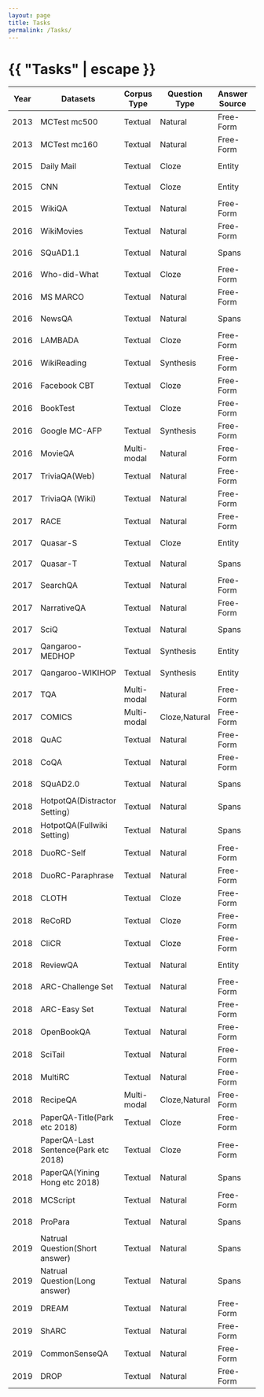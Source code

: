 ```yaml
---
layout: page
title: Tasks
permalink: /Tasks/
---
```

<h1 class="page-title">{{ "Tasks" | escape }}</h1> 
 <div class="section"   align="center" >
     <div class="row"  >
	  <div class="col s12">
          <table align="center"  class="striped">
               <thead>
               <tr>  
                   <th>Year</th>
                  <th>Datasets</th>
                  <th>Corpus Type</th>
                  <th>Question Type</th>
                  <th>Answer Source</th>
                  <th>Answer Type</th>
                  <th>Paper Links</th>
                </tr>
   </thead>
   <tbody>	
	<tr>
        <td>2013</td>
        <td>MCTest  mc500</td>
        <td>Textual</td>
        <td>Natural</td>
        <td>Free-Form</td>
        <td>Multichoice</td>
        <td><button onclick="window.open('https://mattr1.github.io/mctest/MCTest_EMNLP2013.pdf');">Paper Links</button></td>
    </tr>
    <tr>
        <td>2013</td>
        <td>MCTest  mc160</td>
        <td>Textual</td>
        <td>Natural</td>
        <td>Free-Form</td>
        <td>Multichoice</td>
        <td><button onclick="window.open('https://mattr1.github.io/mctest/MCTest_EMNLP2013.pdf');">Paper Links</button></td>
    </tr>
    <tr>
        <td>2015</td>
        <td>Daily Mail</td>
        <td>Textual</td>
        <td>Cloze</td>
        <td>Entity</td>
        <td>Natural</td>
        <td><button onclick="window.open('https://arxiv.org/abs/1506.03340');">Paper Links</button></td>
    </tr>
    <tr>
        <td>2015</td>
        <td>CNN</td>
        <td>Textual</td>
        <td>Cloze</td>
        <td>Entity</td>
        <td>Natural</td>
        <td><button onclick="window.open('https://arxiv.org/abs/1506.03340');">Paper Links</button></td>
    </tr>
    <tr>
        <td>2015</td>
        <td>WikiQA </td>
        <td>Textual</td>
        <td>Natural</td>
        <td>Free-Form</td>
        <td>Natural</td>
        <td><button onclick="window.open('https://aclweb.org/anthology/D15-1237/');">Paper Links</button></td>
    </tr>
    <tr>
        <td>2016</td>
        <td>WikiMovies</td>
        <td>Textual</td>
        <td>Natural</td>
        <td>Free-Form</td>
        <td>Natural</td>
        <td><button onclick="window.open('https://aclweb.org/anthology/D16-1147');">Paper Links</button></td>
    </tr>
    <tr>
        <td>2016</td>
        <td>SQuAD1.1</td>
        <td>Textual</td>
        <td>Natural</td>
        <td>Spans</td>
        <td>Natural</td>
        <td><button onclick="window.open('https://arxiv.org/abs/1606.05250');">Paper Links</button></td>
    </tr>
    <tr>
        <td>2016</td>
        <td>Who-did-What</td>
        <td>Textual</td>
        <td>Cloze</td>
        <td>Free-Form</td>
        <td>Natural</td>
        <td><button onclick="window.open('https://aclweb.org/anthology/D16-1241');">Paper Links</button></td>
    </tr>
    <tr>
        <td>2016</td>
        <td>MS MARCO</td>
        <td>Textual</td>
        <td>Natural</td>
        <td>Free-Form</td>
        <td>Natural</td>
        <td><button onclick="window.open('https://arxiv.org/pdf/1611.09268.pdf');">Paper Links</button></td>
    </tr>
    <tr>
        <td>2016</td>
        <td>NewsQA </td>
        <td>Textual</td>
        <td>Natural</td>
        <td>Spans</td>
        <td>Natural</td>
        <td><button onclick="window.open('https://arxiv.org/pdf/1611.09830.pdf');">Paper Links</button></td>
    </tr>
    <tr>
        <td>2016</td>
        <td>LAMBADA </td>
        <td>Textual</td>
        <td>Cloze</td>
        <td>Free-Form</td>
        <td>Natural</td>
        <td><button onclick="window.open('https://arxiv.org/pdf/1606.06031.pdf');">Paper Links</button></td>
    </tr>
    <tr>
        <td>2016</td>
        <td>WikiReading</td>
        <td>Textual</td>
        <td>Synthesis</td>
        <td>Free-Form</td>
        <td>Natural</td>
        <td><button onclick="window.open('https://arxiv.org/pdf/1608.03542.pdf');">Paper Links</button></td>
    </tr>
    <tr>
        <td>2016</td>
        <td>Facebook CBT</td>
        <td>Textual</td>
        <td>Cloze</td>
        <td>Free-Form</td>
        <td>Multichoice</td>
        <td><button onclick="window.open('https://research.fb.com/publications/the-goldilocks-principle-reading-childrens-books-with-explicit-memory-representations/');">Paper Links</button></td>
    </tr>
    <tr>
        <td>2016</td>
        <td>BookTest</td>
        <td>Textual</td>
        <td>Cloze</td>
        <td>Free-Form</td>
        <td>Multichoice</td>
        <td><button onclick="window.open('https://arxiv.org/pdf/1610.00956');">Paper Links</button></td>
    </tr>
    <tr>
        <td>2016</td>
        <td>Google MC-AFP</td>
        <td>Textual</td>
        <td>Synthesis</td>
        <td>Free-Form</td>
        <td>Multichoice</td>
        <td><button onclick="window.open('https://arxiv.org/pdf/1612.04342v1.pdf');">Paper Links</button></td>
    </tr>
    <tr>
        <td>2016</td>
        <td>MovieQA</td>
        <td>Multi-modal</td>
        <td>Natural</td>
        <td>Free-Form</td>
        <td>Multichoice</td>
        <td><button onclick="window.open('http://movieqa.cs.toronto.edu/static/files/CVPR2016_MovieQA.pdf');">Paper Links</button></td>
    </tr>
    <tr>
        <td>2017</td>
        <td>TriviaQA(Web)</td>
        <td>Textual</td>
        <td>Natural</td>
        <td>Free-Form</td>
        <td>Natural</td>
        <td><button onclick="window.open('https://arxiv.org/pdf/1705.03551.pdf');">Paper Links</button></td>
    </tr>
    <tr>
        <td>2017</td>
        <td>TriviaQA (Wiki)</td>
        <td>Textual</td>
        <td>Natural</td>
        <td>Free-Form</td>
        <td>Natural</td>
        <td><button onclick="window.open('https://arxiv.org/pdf/1705.03551.pdf');">Paper Links</button></td>
    </tr>
    <tr>
        <td>2017</td>
        <td>RACE </td>
        <td>Textual</td>
        <td>Natural</td>
        <td>Free-Form</td>
        <td>Multichoice</td>
        <td><button onclick="window.open('https://arxiv.org/pdf/1704.04683.pdf');">Paper Links</button></td>
    </tr>
    <tr>
        <td>2017</td>
        <td>Quasar-S</td>
        <td>Textual</td>
        <td>Cloze</td>
        <td>Entity</td>
        <td>Multichoice</td>
        <td><button onclick="window.open('https://arxiv.org/pdf/1707.03904');">Paper Links</button></td>
    </tr>
    <tr>
        <td>2017</td>
        <td>Quasar-T</td>
        <td>Textual</td>
        <td>Natural</td>
        <td>Spans</td>
        <td>Natural</td>
        <td><button onclick="window.open('https://arxiv.org/pdf/1707.03904');">Paper Links</button></td>
    </tr>
    <tr>
        <td>2017</td>
        <td>SearchQA</td>
        <td>Textual</td>
        <td>Natural</td>
        <td>Free-Form</td>
        <td>Natural</td>
        <td><button onclick="window.open('https://arxiv.org/pdf/1704.05179');">Paper Links</button></td>
    </tr>
    <tr>
        <td>2017</td>
        <td>NarrativeQA</td>
        <td>Textual</td>
        <td>Natural</td>
        <td>Free-Form</td>
        <td>Natural</td>
        <td><button onclick="window.open('https://arxiv.org/pdf/1712.07040.pdf');">Paper Links</button></td>
    </tr>
    <tr>
        <td>2017</td>
        <td>SciQ</td>
        <td>Textual</td>
        <td>Natural</td>
        <td>Spans</td>
        <td>Multichoice</td>
        <td><button onclick="window.open('https://arxiv.org/pdf/1707.06209.pdf');">Paper Links</button></td>
    </tr>
    <tr>
        <td>2017</td>
        <td>Qangaroo-MEDHOP</td>
        <td>Textual</td>
        <td>Synthesis</td>
        <td>Entity</td>
        <td>Multichoice</td>
        <td><button onclick="window.open('https://www.mitpressjournals.org/doi/pdf/10.1162/tacl_a_00021');">Paper Links</button></td>
    </tr>
    <tr>
        <td>2017</td>
        <td>Qangaroo-WIKIHOP</td>
        <td>Textual</td>
        <td>Synthesis</td>
        <td>Entity</td>
        <td>Multichoice</td>
        <td><button onclick="window.open('https://www.mitpressjournals.org/doi/pdf/10.1162/tacl_a_00021');">Paper Links</button></td>
    </tr>
    <tr>
        <td>2017</td>
        <td>TQA</td>
        <td>Multi-modal</td>
        <td>Natural</td>
        <td>Free-Form</td>
        <td>Multichoice</td>
        <td><button onclick="window.open('http://openaccess.thecvf.com/content_cvpr_2017/papers/Kembhavi_Are_You_Smarter_CVPR_2017_paper.pdf');">Paper Links</button></td>
    </tr>
    <tr>
        <td>2017</td>
        <td>COMICS</td>
        <td>Multi-modal</td>
        <td>Cloze,Natural</td>
        <td>Free-Form</td>
        <td>Multichoice</td>
        <td><button onclick="window.open('https://arxiv.org/abs/1611.05118');">Paper Links</button></td>
    </tr>
    <tr>
        <td>2018</td>
        <td>QuAC</td>
        <td>Textual</td>
        <td>Natural</td>
        <td>Free-Form</td>
        <td>Natural</td>
        <td><button onclick="window.open('https://arxiv.org/abs/1808.07036v2');">Paper Links</button></td>
    </tr>
    <tr>
        <td>2018</td>
        <td>CoQA</td>
        <td>Textual</td>
        <td>Natural</td>
        <td>Free-Form</td>
        <td>Natural</td>
        <td><button onclick="window.open('https://arxiv.org/pdf/1808.07042.pdf');">Paper Links</button></td>
    </tr>
    <tr>
        <td>2018</td>
        <td>SQuAD2.0</td>
        <td>Textual</td>
        <td>Natural</td>
        <td>Spans</td>
        <td>Natural</td>
        <td><button onclick="window.open('https://arxiv.org/pdf/1806.03822.pdf');">Paper Links</button></td>
    </tr>
    <tr>
        <td>2018</td>
        <td>HotpotQA(Distractor Setting）</td>
        <td>Textual</td>
        <td>Natural</td>
        <td>Spans</td>
        <td>Natural</td>
        <td><button onclick="window.open('https://arxiv.org/pdf/1809.09600.pdf');">Paper Links</button></td>
    </tr>
    <tr>
        <td>2018</td>
        <td>HotpotQA(Fullwiki Setting)</td>
        <td>Textual</td>
        <td>Natural</td>
        <td>Spans</td>
        <td>Natural</td>
        <td><button onclick="window.open('https://arxiv.org/pdf/1809.09600.pdf');">Paper Links</button></td>
    </tr>
    <tr>
        <td>2018</td>
        <td>DuoRC-Self</td>
        <td>Textual</td>
        <td>Natural</td>
        <td>Free-Form</td>
        <td>Natural</td>
        <td><button onclick="window.open('https://arxiv.org/pdf/1804.07927.pdf');">Paper Links</button></td>
    </tr>
    <tr>
        <td>2018</td>
        <td>DuoRC-Paraphrase</td>
        <td>Textual</td>
        <td>Natural</td>
        <td>Free-Form</td>
        <td>Natural</td>
        <td><button onclick="window.open('https://arxiv.org/pdf/1804.07927.pdf');">Paper Links</button></td>
    </tr>
    <tr>
        <td>2018</td>
        <td>CLOTH</td>
        <td>Textual</td>
        <td>Cloze</td>
        <td>Free-Form</td>
        <td>Natural</td>
        <td><button onclick="window.open('https://arxiv.org/abs/1711.03225');">Paper Links</button></td>
    </tr>
    <tr>
        <td>2018</td>
        <td>ReCoRD</td>
        <td>Textual</td>
        <td>Cloze</td>
        <td>Free-Form</td>
        <td>Natural</td>
        <td><button onclick="window.open('https://arxiv.org/pdf/1810.12885.pdf');">Paper Links</button></td>
    </tr>
    <tr>
        <td>2018</td>
        <td>CliCR</td>
        <td>Textual</td>
        <td>Cloze</td>
        <td>Free-Form</td>
        <td>Natural</td>
        <td><button onclick="window.open('https://arxiv.org/abs/1803.09720');">Paper Links</button></td>
    </tr>
    <tr>
        <td>2018</td>
        <td>ReviewQA</td>
        <td>Textual</td>
        <td>Natural</td>
        <td>Entity</td>
        <td>Multichoice</td>
        <td><button onclick="window.open('https://arxiv.org/pdf/1810.12196.pdf');">Paper Links</button></td>
    </tr>
    <tr>
        <td>2018</td>
        <td>ARC-Challenge Set</td>
        <td>Textual</td>
        <td>Natural</td>
        <td>Free-Form</td>
        <td>Multichoice</td>
        <td><button onclick="window.open('http://ai2-website.s3.amazonaws.com/publications/AI2ReasoningChallenge2018.pdf');">Paper Links</button></td>
    </tr>
    <tr>
        <td>2018</td>
        <td>ARC-Easy Set</td>
        <td>Textual</td>
        <td>Natural</td>
        <td>Free-Form</td>
        <td>Multichoice</td>
        <td><button onclick="window.open('http://ai2-website.s3.amazonaws.com/publications/AI2ReasoningChallenge2018.pdf');">Paper Links</button></td>
    </tr>
    <tr>
        <td>2018</td>
        <td>OpenBookQA</td>
        <td>Textual</td>
        <td>Natural</td>
        <td>Free-Form</td>
        <td>Multichoice</td>
        <td><button onclick="window.open('https://arxiv.org/pdf/1809.02789.pdf');">Paper Links</button></td>
    </tr>
    <tr>
        <td>2018</td>
        <td>SciTail</td>
        <td>Textual</td>
        <td>Natural</td>
        <td>Free-Form</td>
        <td>Multichoice</td>
        <td><button onclick="window.open('https://www.aaai.org/ocs/index.php/AAAI/AAAI18/paper/viewFile/17368/16067');">Paper Links</button></td>
    </tr>
    <tr>
        <td>2018</td>
        <td>MultiRC</td>
        <td>Textual</td>
        <td>Natural</td>
        <td>Free-Form</td>
        <td>Multichoice</td>
        <td><button onclick="window.open('http://cogcomp.org/page/publication_view/833');">Paper Links</button></td>
    </tr>
    <tr>
        <td>2018</td>
        <td>RecipeQA</td>
        <td>Multi-modal</td>
        <td>Cloze,Natural</td>
        <td>Free-Form</td>
        <td>Multichoice</td>
        <td><button onclick="window.open('https://arxiv.org/pdf/1809.00812.pdf');">Paper Links</button></td>
    </tr>
    <tr>
        <td>2018</td>
        <td>PaperQA-Title(Park etc 2018)</td>
        <td>Textual</td>
        <td>Cloze</td>
        <td>Free-Form</td>
        <td>Multichoice</td>
        <td><button onclick="window.open('https://ieeexplore.ieee.org/stamp/stamp.jsp?arnumber:8606080');">Paper Links</button></td>
    </tr>
    <tr>
        <td>2018</td>
        <td>PaperQA-Last Sentence(Park etc 2018)</td>
        <td>Textual</td>
        <td>Cloze</td>
        <td>Free-Form</td>
        <td>Multichoice</td>
        <td><button onclick="window.open('https://ieeexplore.ieee.org/stamp/stamp.jsp?arnumber:8606080');">Paper Links</button></td>
    </tr>
    <tr>
        <td>2018</td>
        <td>PaperQA(Yining Hong etc 2018)</td>
        <td>Textual</td>
        <td>Natural</td>
        <td>Spans</td>
        <td>Natural</td>
        <td><button onclick="window.open('http://www.cs.sjtu.edu.cn/~wang-xb/wireless_new/material/Final2018/EE/洪逸宁,章学恒,吴峥-report.pdf');">Paper Links</button></td>
    </tr>
    <tr>
        <td>2018</td>
        <td>MCScript</td>
        <td>Textual</td>
        <td>Natural</td>
        <td>Free-Form</td>
        <td>Multichoice</td>
        <td><button onclick="window.open('https://arxiv.org/pdf/1803.05223');">Paper Links</button></td>
    </tr>
    <tr>
        <td>2018</td>
        <td>ProPara</td>
        <td>Textual</td>
        <td>Natural</td>
        <td>Spans</td>
        <td>Natural</td>
        <td><button onclick="window.open('https://arxiv.org/pdf/1805.06975.pdf');">Paper Links</button></td>
    </tr>
    <tr>
        <td>2019</td>
        <td>Natrual Question(Short answer)</td>
        <td>Textual</td>
        <td>Natural</td>
        <td>Spans</td>
        <td>Natural</td>
        <td><button onclick="window.open('https://ai.google/research/pubs/pub47761');">Paper Links</button></td>
    </tr>
    <tr>
        <td>2019</td>
        <td>Natrual Question(Long answer)</td>
        <td>Textual</td>
        <td>Natural</td>
        <td>Spans</td>
        <td>Natural</td>
        <td><button onclick="window.open('https://ai.google/research/pubs/pub47761');">Paper Links</button></td>
    </tr>
    <tr>
        <td>2019</td>
        <td>DREAM</td>
        <td>Textual</td>
        <td>Natural</td>
        <td>Free-Form</td>
        <td>Multichoice</td>
        <td><button onclick="window.open('https://arxiv.org/pdf/1902.00164.pdf');">Paper Links</button></td>
    </tr>
    <tr>
        <td>2019</td>
        <td>ShARC</td>
        <td>Textual</td>
        <td>Natural</td>
        <td>Free-Form</td>
        <td>Multichoice</td>
        <td><button onclick="window.open('https://arxiv.org/abs/1809.01494');">Paper Links</button></td>
    </tr>
    <tr>
        <td>2019</td>
        <td>CommonSenseQA</td>
        <td>Textual</td>
        <td>Natural</td>
        <td>Free-Form</td>
        <td>Multichoice</td>
        <td><button onclick="window.open('https://arxiv.org/pdf/1811.00937.pdf');">Paper Links</button></td>
    </tr>
    <tr>
        <td>2019</td>
        <td>DROP</td>
        <td>Textual</td>
        <td>Natural</td>
        <td>Free-Form</td>
        <td>Natural</td>
        <td><button onclick="window.open('https://arxiv.org/abs/1903.00161');">Paper Links</button></td>
    </tr>
	</tbody>
    </table>
    </div>
 </div>
</div>
